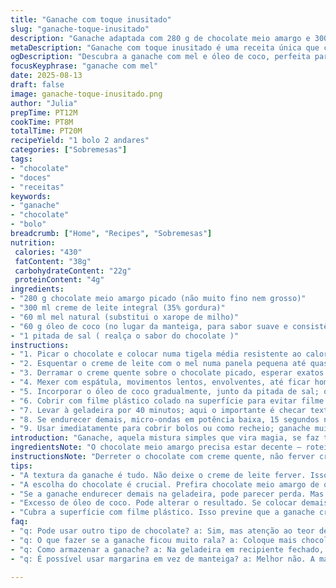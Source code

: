 ```yaml
---
title: "Ganache com toque inusitado"
slug: "ganache-toque-inusitado"
description: "Ganache adaptada com 280 g de chocolate meio amargo e 300 ml de creme de leite integral, adoçada levemente com mel natural, levando 20 minutos entre preparo e ajuste de textura. Vai bem em bolo de festa, especialmente camadas duplas. Substituições incluem óleo de coco para manteiga e açúcar demerara para mel. Técnica envolve banho-maria ou micro-ondas para derreter o chocolate, garantindo a textura certa sem passar do ponto. Refrigeração controlada para textura cremosa e fácil de espalhar. Ajustes finos para não endurecer demais. Cuidado com temperatura para não ficar coalhada."
metaDescription: "Ganache com toque inusitado é uma receita única que combina chocolate e mel, perfeita para bolos de camadas. Textura aveludada garantida."
ogDescription: "Descubra a ganache com mel e óleo de coco, perfeita para bolos de festa. Textura ideal e sabor surpreendente garantidos."
focusKeyphrase: "ganache com mel"
date: 2025-08-13
draft: false
image: ganache-toque-inusitado.png
author: "Julia"
prepTime: PT12M
cookTime: PT8M
totalTime: PT20M
recipeYield: "1 bolo 2 andares"
categories: ["Sobremesas"]
tags:
- "chocolate"
- "doces"
- "receitas"
keywords:
- "ganache"
- "chocolate"
- "bolo"
breadcrumb: ["Home", "Recipes", "Sobremesas"]
nutrition: 
 calories: "430"
 fatContent: "38g"
 carbohydrateContent: "22g"
 proteinContent: "4g"
ingredients:
- "280 g chocolate meio amargo picado (não muito fino nem grosso)"
- "300 ml creme de leite integral (35% gordura)"
- "60 ml mel natural (substitui o xarope de milho)"
- "60 g óleo de coco (no lugar da manteiga, para sabor suave e consistência)"
- "1 pitada de sal ( realça o sabor do chocolate )"
instructions:
- "1. Picar o chocolate e colocar numa tigela média resistente ao calor."
- "2. Esquentar o creme de leite com o mel numa panela pequena até quase ferver; é essencial não deixar ferver para o creme não talhar."
- "3. Derramar o creme quente sobre o chocolate picado, esperar exatos 2 minutos sem mexer — o calor vai derreter o chocolate lentamente, facilita o trabalho da emulsão."
- "4. Mexer com espátula, movimentos lentos, envolventes, até ficar homogêneo e brilhante — textura aveludada indica ponto certo, nem rala nem espessa demais."
- "5. Incorporar o óleo de coco gradualmente, junto da pitada de sal; o óleo traz leveza, evita endurecimento excessivo após a geladeira."
- "6. Cobrir com filme plástico colado na superfície para evitar filme grosso e leve ressecamento — isso já mudou meu jogo no congelador também."
- "7. Levar à geladeira por 40 minutos; aqui o importante é checar textura, quando estiver firme, mas ainda maleável ao toque dos dedos, está pronta para usar."
- "8. Se endurecer demais, micro-ondas em potência baixa, 15 segundos no máximo, mexa e teste de novo — perder o ponto aqui desfaz o charme da ganache."
- "9. Usar imediatamente para cobrir bolos ou como recheio; ganache muito fria racha ao espalhar, muito quente derruba a estrutura do bolo."
introduction: "Ganache, aquela mistura simples que vira magia, se faz transformando poucos ingredientes com foco no calor certo e paciência. A textura? Nem muito dura, nem mole demais. Usei mel em vez de xarope de milho — pra um toque brasileiro e natural. O óleo de coco não é só invento, evita que a ganache endureça demais e ainda traz um sabor suave que lembra receitas de família. Ajustar tempo na geladeira é crucial, porque cada geladeira tem seu ritmo diferente. E se o chocolate for de qualidade duvidosa? Nem tente, isso compromete tudo. Aprendi isso naquelas tentativas frustradas, afinal, chocolate é rei aqui."
ingredientsNote: "O chocolate meio amargo precisa estar decente — roteiros bem claros: cremosidade, amargor balanceado; vai fazer muita diferença. Creme de leite integral sempre, nada de versões light, porque gordura é o que dá a textura e o brilho característicos. Deixei o mel no lugar do xarope de milho porque é muito mais comum e fácil de encontrar; se quiser usar açúcar, melhor não, vai grudar e perder maciez. Óleo de coco substitui bem a manteiga, ainda melhor pra quem precisa de opções sem derivados de leite ou quer uma pegada vegana — mas aí atenção na consistência final. Nunca coloque sal demais, só um toque para realçar o chocolate."
instructionsNote: "Derreter o chocolate com creme quente, não ferver creme, isso é regra básica pra evitar ganache com textura irregular. Esperar os 2 minutinhos antes de mexer é conversa de profissional — derrete uniformemente e evita grumos. Mexer devagar para incorporar ar e tornar firme, desse jeito a ganache ganha aquela textura aveludada que aparece nas fotos, sabe? O óleo de coco limpa o sabor da manteiga e deixa a ganache mais leve, experimentei porque manteiga às vezes endurece demais depois. Cobrir a superfície com filme plástico evita formar cristais duros. A refrigeração tem menos a ver com tempo e mais com tato — toque a ganache pra sentir se está no ponto ideal. Ajustes no micro-ondas para amaciar depois da geladeira é vieira — sempre evitar excesso de calor que queima o chocolate."
tips:
- "A textura da ganache é tudo. Não deixe o creme de leite ferver. Isso derruba sua emulsão. O calor deve ser controlado. Mel é a chave. Coloque devagar e mexa. O resultado é cremoso. Se não conseguir, experimente derreter no micro-ondas. Controle sempre o tempo."
- "A escolha do chocolate é crucial. Prefira chocolate meio amargo de qualidade. Os sabores se equilibram. Ter um bom chocolate em pedaços é ideal, evite os muito pequenos. Eles podem queimar. Chocolate ruim? Não rola. Agrega textura. Melhor olhar sempre a procedência."
- "Se a ganache endurecer demais na geladeira, pode parecer perda. Mas não é. No micro-ondas a 15 segundos, aqueça com cautela. Mexa até ficar no ponto. Nada de calor excessivo, isto é essencial. O sabor e a textura vão mudar totalmente."
- "Excesso de óleo de coco. Pode alterar o resultado. Se colocar demais, a ganache pode ficar muito leve. Uma hora em geladeira é crucial. Então, toques de leveza na hora de aplicar. Esse processo é o que vai garantir a persistência da sua ganache nos bolos."
- "Cubra a superfície com filme plástico. Isso previne que a ganache crie crostas. Um erro comum é não fazer isso. O que eu aprendi com as experiências é que a proteção é vital para a qualidade final do seu doce. Evite o ressecamento da camada."
faq:
- "q: Pode usar outro tipo de chocolate? a: Sim, mas atenção ao teor de cacau. Chocolate ao leite é mais doce e pode mudar a textura. O balanço do sabor muda muito, então fique de olho."
- "q: O que fazer se a ganache ficou muito rala? a: Coloque mais chocolate picado. Isso estabiliza a mistura; mexa bem. Se o chocolate for de baixa qualidade, o sabor pode despencar. Opte sempre por opções boas."
- "q: Como armazenar a ganache? a: Na geladeira em recipiente fechado, dura até uma semana. Mas tem que cobrir bem a camada. Um truque? Coloca filme plástico diretamente sobre a ganache."
- "q: É possível usar margarina em vez de manteiga? a: Melhor não. A margarina muda a textura e o sabor final. Se precisar de uma opção vegana, o óleo de coco é o ideal, mas equilíbrio é tudo."

---
```

